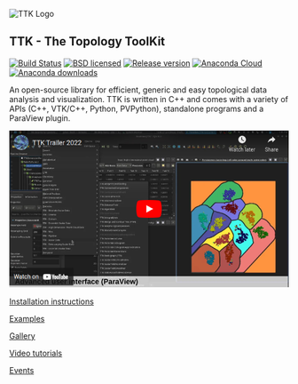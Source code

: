 ![TTK Logo](https://topology-tool-kit.github.io/android-chrome-192x192.png)

## TTK - The Topology ToolKit 

[![Build Status](https://dev.azure.com/topologytoolkit/TTK/_apis/build/status/topology-tool-kit.ttk?branchName=dev)](https://dev.azure.com/topologytoolkit/TTK/_build/latest?definitionId=1&branchName=dev) [![BSD licensed](https://img.shields.io/badge/license-BSD-blue.svg?maxAge=2592000)](https://github.com/topology-tool-kit/ttk/blob/master/LICENSE) [![Release version](https://img.shields.io/github/release/topology-tool-kit/ttk.svg?maxAge=86400)](https://github.com/topology-tool-kit/ttk/releases/latest) [![Anaconda Cloud](https://anaconda.org/conda-forge/topologytoolkit/badges/version.svg)](https://anaconda.org/conda-forge/topologytoolkit) [![Anaconda downloads](https://anaconda.org/conda-forge/topologytoolkit/badges/downloads.svg)](https://anaconda.org/conda-forge/topologytoolkit)


An open-source library for efficient, generic and easy topological data 
analysis and visualization. TTK is written in C++ and comes with a variety of APIs (C++, VTK/C++, Python, PVPython), standalone programs and a ParaView plugin.

[![TTK Trailer 2022](doc/img/trailer.png)](https://www.youtube.com/watch?v=8zg4seXlrss "TTK Trailer 2022")

[Installation instructions](https://topology-tool-kit.github.io/installation.html)

[Examples](https://topology-tool-kit.github.io/examples/index.html)

[Gallery](https://topology-tool-kit.github.io/gallery.html)

[Video tutorials](https://topology-tool-kit.github.io/tutorials.html)

[Events](https://topology-tool-kit.github.io/events.html)
